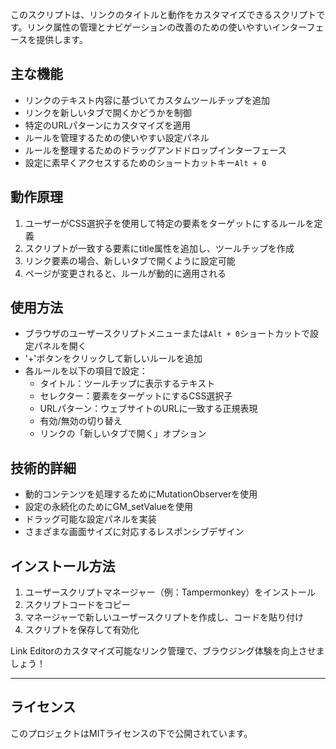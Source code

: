 このスクリプトは、リンクのタイトルと動作をカスタマイズできるスクリプトです。リンク属性の管理とナビゲーションの改善のための使いやすいインターフェースを提供します。

## 主な機能

- リンクのテキスト内容に基づいてカスタムツールチップを追加
- リンクを新しいタブで開くかどうかを制御
- 特定のURLパターンにカスタマイズを適用
- ルールを管理するための使いやすい設定パネル
- ルールを整理するためのドラッグアンドドロップインターフェース
- 設定に素早くアクセスするためのショートカットキー`Alt + 0`

## 動作原理

1. ユーザーがCSS選択子を使用して特定の要素をターゲットにするルールを定義
2. スクリプトが一致する要素にtitle属性を追加し、ツールチップを作成
3. リンク要素の場合、新しいタブで開くように設定可能
4. ページが変更されると、ルールが動的に適用される

## 使用方法

- ブラウザのユーザースクリプトメニューまたは`Alt + 0`ショートカットで設定パネルを開く
- '+'ボタンをクリックして新しいルールを追加
- 各ルールを以下の項目で設定：
  - タイトル：ツールチップに表示するテキスト
  - セレクター：要素をターゲットにするCSS選択子
  - URLパターン：ウェブサイトのURLに一致する正規表現
  - 有効/無効の切り替え
  - リンクの「新しいタブで開く」オプション

## 技術的詳細

- 動的コンテンツを処理するためにMutationObserverを使用
- 設定の永続化のためにGM_setValueを使用
- ドラッグ可能な設定パネルを実装
- さまざまな画面サイズに対応するレスポンシブデザイン

## インストール方法

1. ユーザースクリプトマネージャー（例：Tampermonkey）をインストール
2. スクリプトコードをコピー
3. マネージャーで新しいユーザースクリプトを作成し、コードを貼り付け
4. スクリプトを保存して有効化

Link Editorのカスタマイズ可能なリンク管理で、ブラウジング体験を向上させましょう！

---

<!--
## 貢献

バグの報告や機能の提案は大歓迎です。[問題を報告](https://github.com/yossy17/twitter-kaizen/issues)または[プルリクエスト](https://github.com/yossy17/twitter-kaizen/pulls)を作成してください。
-->

## ライセンス

このプロジェクトはMITライセンスの下で公開されています。
